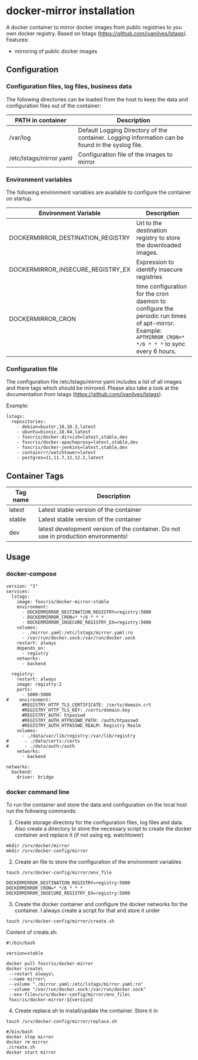 # docker-mirror installation

A docker container to mirror docker images from public registries to you own docker registry. Based on lstags (https://github.com/ivanilves/lstags).
Features:
* mirroring of public docker images
  
## Configuration
 
### Configuration files, log files, business data
The following directories can be loaded from the host to keep the data and configuration files out of the container:

 | PATH in container | Description |
 | ---------------------- | ----------- |
 | /var/log | Default Logging Directory of the container. Logging information can be found in the syslog file.|
 | /etc/lstags/mirror.yaml | Configuration file of the images to mirror |
 
### Environment variables
The following environment variables are available to configure the container on startup.

 | Environment Variable | Description |
 | ---------------------- | ----------- |
 | DOCKERMIRROR_DESTINATION_REGISTRY | Url to the destination registry to store the downloaded images. |
 | DOCKERMIRROR_INSECURE_REGISTRY_EX | Expression to identify insecure registries |
 | DOCKERMIRROR_CRON | time configuration for the cron daemon to configure the periodic run times of apt-mirror. Example: ```APTMIRROR_CRON=* */6 * * *``` to sync every 6 hours.|

### Configuration file

The configuration file /etc/lstags/mirror.yaml includes a list of all images and there tags which should be mirrored.
Please also take a look at the documentation from lstags (https://github.com/ivanilves/lstags).

Example:
```
lstags:
  repositories:
    - debian=buster,10,10.3,latest
    - ubuntu=bionic,18.04,latest
    - foxcris/docker-dirvish=latest,stable,dev
    - foxcris/docker-apacheproxy=latest,stable,dev
    - foxcris/docker-jenkins=latest,stable,dev
    - containrrr/watchtower=latest
    - postgres=11,11.7,12,12.2,latest
```

## Container Tags

 | Tag name | Description |
 | ---------------------- | ----------- |
 | latest | Latest stable version of the container |
 | stable | Latest stable version of the container |
 | dev | latest development version of the container. Do not use in production environments! |

## Usage

### docker-compose

```
version: "3"
services:
  lstags:
    image: foxcris/docker-mirror:stable
    environment:
      - DOCKERMIRROR_DESTINATION_REGISTRY=registry:5000
      - DOCKERMIRROR_CRON=* */6 * * *
      - DOCKERMIRROR_INSECURE_REGISTRY_EX=registry:5000
    volumes:
      - ./mirror.yaml:/etc/lstags/mirror.yaml:ro
      - /var/run/docker.sock:/var/run/docker.sock
    restart: always
    depends_on:
      - registry
    networks:
      - backend

  registry:
    restart: always
    image: registry:2
    ports:
      - 5000:5000
#    environment:
      #REGISTRY_HTTP_TLS_CERTIFICATE: /certs/domain.crt
      #REGISTRY_HTTP_TLS_KEY: /certs/domain.key
      #REGISTRY_AUTH: htpasswd
      #REGISTRY_AUTH_HTPASSWD_PATH: /auth/htpasswd
      #REGISTRY_AUTH_HTPASSWD_REALM: Registry Realm
    volumes:
      - ./data/var/lib/registry:/var/lib/registry
#      - ./data/certs:/certs
#      - ./data/auth:/auth
    networks:
      - backend

networks:
  backend:
    driver: bridge
```

### docker command line

To run the container and store the data and configuration on the local host run the following commands:
1. Create storage directroy for the configuration files, log files and data. Also create a directory to store the necessary script to create the docker container and replace it (if not using eg. watchtower)
```
mkdir /srv/docker/mirror
mkdir /srv/docker-config/mirror
```

2. Create an file to store the configuration of the environment variables
```
touch /srv/docker-config/mirror/env_file
``` 
```
DOCKERMIRROR_DESTINATION_REGISTRY=registry:5000
DOCKERMIRROR_CRON=* */6 * * *
DOCKERMIRROR_INSECURE_REGISTRY_EX=registry:5000
```

3. Create the docker container and configure the docker networks for the container. I always create a script for that and store it under
```
touch /srv/docker-config/mirror/create.sh
```
Content of create.sh:
```
#!/bin/bash

version=stable

docker pull foxcris/docker-mirror
docker create\
 --restart always\
 --name mirror\
 --volume "./mirror.yaml:/etc/lstags/mirror.yaml:ro"
 --volume "/var/run/docker.sock:/var/run/docker.sock"
 --env-file=/srv/docker-config/mirror/env_file\
 foxcris/docker-mirror:${version}
```

4. Create replace.sh to install/update the container. Store it in
```
touch /srv/docker-config/mirror/replace.sh
```
```
#/bin/bash
docker stop mirror
docker rm mirror
./create.sh
docker start mirror
```
